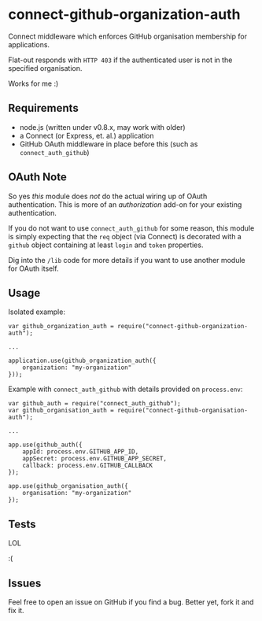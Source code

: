 connect-github-organization-auth
================================

Connect middleware which enforces GitHub organisation membership for applications.

Flat-out responds with `HTTP 403` if the authenticated user is not in the specified organisation.

Works for me :)

Requirements
------------

* node.js (written under v0.8.x, may work with older)
* a Connect (or Express, et. al.) application
* GitHub OAuth middleware in place before this (such as `connect_auth_github`)

OAuth Note
----------

So yes *this* module does *not* do the actual wiring up of OAuth authentication. This is more of an *authorization* add-on for your existing authentication.

If you do not want to use `connect_auth_github` for some reason, this module is simply expecting that the `req` object (via Connect) is decorated with a `github` object containing at least `login` and `token` properties.

Dig into the `/lib` code for more details if you want to use another module for OAuth itself.

Usage
-----

Isolated example:

    var github_organization_auth = require("connect-github-organization-auth");

    ...
    
    application.use(github_organization_auth({
        organization: "my-organization"
    }));

Example with `connect_auth_github` with details provided on `process.env`:

    var github_auth = require("connect_auth_github");
    var github_organisation_auth = require("connect-github-organisation-auth");
    
    ...

	app.use(github_auth({
		appId: process.env.GITHUB_APP_ID,
		appSecret: process.env.GITHUB_APP_SECRET,
		callback: process.env.GITHUB_CALLBACK
	});

	app.use(github_organisation_auth({
		organisation: "my-organization"
	});

Tests
-----

LOL

:(

Issues
------

Feel free to open an issue on GitHub if you find a bug. Better yet, fork it and fix it.